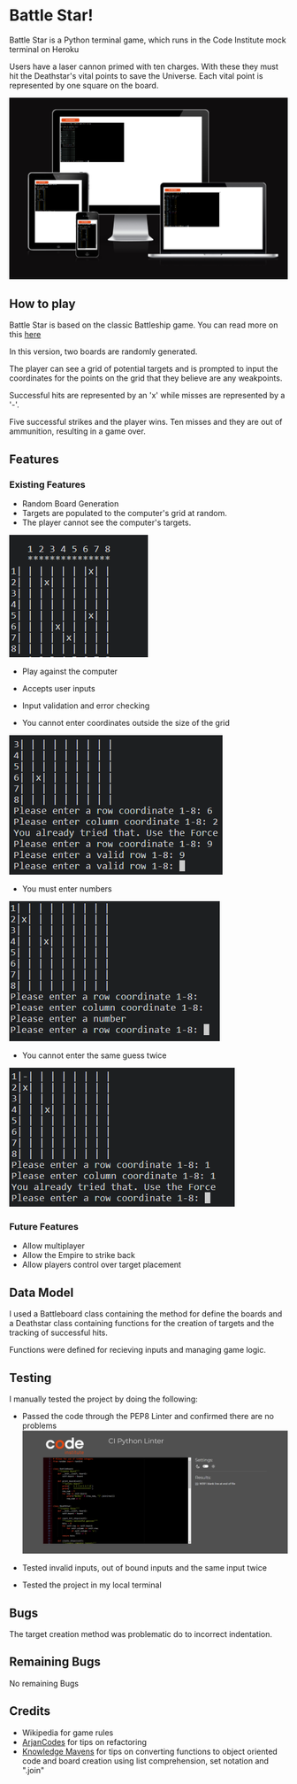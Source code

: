 # Battle Star!

Battle Star is a Python terminal game, which runs in the Code Institute mock terminal on Heroku

Users have a laser cannon primed with ten charges. With these they must hit the Deathstar's vital points to save the Universe. Each vital point is represented by one square on the board.

![Picture of live program](assets/images/deathstar4.PNG)

## How to play

Battle Star is based on the classic Battleship game. You can read more on this [here](https://en.wikipedia.org/wiki/Battleship_(game))

In this version, two boards are randomly generated.

The player can see a grid of potential targets and is prompted to input the coordinates for the points on the grid that they believe are any weakpoints.

Successful hits are represented by an 'x' while misses are represented by a '-'.

Five successful strikes and the player wins. Ten misses and they are out of ammunition, resulting in a game over.


## Features

### Existing Features

* Random Board Generation
 * Targets are populated to the computer's grid at random.
 * The player cannot see the computer's targets.

![Randomly generated computer targets](assets/images/deathstar.PNG)

* Play against the computer
* Accepts user inputs

* Input validation and error checking
 * You cannot enter coordinates outside the size of the grid

![Randomly generated computer targets](assets/images/deathstar3.PNG)
 
 * You must enter numbers

 ![Randomly generated computer targets](assets/images/deathstar1.PNG)

 * You cannot enter the same guess twice

 ![Randomly generated computer targets](assets/images/deathstar2.PNG)

### Future Features

* Allow multiplayer
* Allow the Empire to strike back
* Allow players control over target placement

## Data Model

I used a Battleboard class containing the method for define the boards and a Deathstar class containing functions for the creation of targets and the tracking of successful hits.

Functions were defined for recieving inputs and managing game logic.

## Testing

I manually tested the project by doing the following:
* Passed the code through the PEP8 Linter and confirmed there are no problems
![Randomly generated computer targets](assets/images/lintertest.PNG)

* Tested invalid inputs, out of bound inputs and the same input twice
* Tested the project in my local terminal

## Bugs
The target creation method was problematic do to incorrect indentation. 

## Remaining Bugs
No remaining Bugs

## Credits
* Wikipedia for game rules
* [ArjanCodes](https://www.youtube.com/watch?v=u3yo-TjeIDg) for tips on refactoring
* [Knowledge Mavens](https://www.youtube.com/@KnowledgeMavens) for tips on converting functions to object oriented code and board creation using list comprehension, set notation and  ".join"





